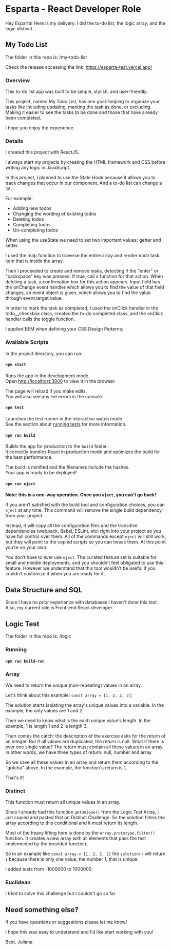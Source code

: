 # Esparta - React Developer Role

Hey Esparta! Here is my delivery. I did the to-do list, the logic array, and the logic distinct.

## My Todo List

The folder in this repo is: /my-todo-list

Check the release accessing the link: https://esparta-test.vercel.app/

### Overview

This to-do list app was built to be simple, stylish, and user-friendly.

This project, named My Todo List, has one goal: helping to organize your tasks like including updating, marking the task as done, or excluding. Making it easier to see the tasks to be done and those that have already been completed.

I hope you enjoy the experience.

### Details

I created this project with ReactJS.

I always start my projects by creating the HTML framework and CSS before writing any logic in JavaScript.

In this project, I planned to use the State Hook because it allows you to track changes that occur in our component. And a to-do list can change a lot.

For example:
* Adding new todos
* Changing the wording of existing todos
* Deleting todos
* Completing todos
* Un-completing todos

When using the useState we need to set two important values: getter and setter.

I used the map function to traverse the entire array and render each task item that is inside the array.

Then I proceeded to create and remove tasks, detecting if the "enter" or "backspace" key was pressed. If true, call a function for that action.
When deleting a task, a confirmation box for this action appears. 
Input field has the onChange event handler which allows you to find the value of that field changes, an event object is given, which allows you to find the value through event.target.value.

In order to mark the task as completed, I used the onClick handler in the todo__checkbox class, created the to-do completed class, and the onClick handler calls the toggle function.

I applied BEM when defining your CSS Design Patterns;

### Available Scripts

In the project directory, you can run:

#### `npm start`

Runs the app in the development mode.\
Open [http://localhost:3000](http://localhost:3000) to view it in the browser.

The page will reload if you make edits.\
You will also see any lint errors in the console.

#### `npm test`

Launches the test runner in the interactive watch mode.\
See the section about [running tests](https://facebook.github.io/create-react-app/docs/running-tests) for more information.

#### `npm run build`

Builds the app for production to the `build` folder.\
It correctly bundles React in production mode and optimizes the build for the best performance.

The build is minified and the filenames include the hashes.\
Your app is ready to be deployed!

#### `npm run eject`

**Note: this is a one-way operation. Once you `eject`, you can’t go back!**

If you aren’t satisfied with the build tool and configuration choices, you can `eject` at any time. This command will remove the single build dependency from your project.

Instead, it will copy all the configuration files and the transitive dependencies (webpack, Babel, ESLint, etc) right into your project so you have full control over them. All of the commands except `eject` will still work, but they will point to the copied scripts so you can tweak them. At this point you’re on your own.

You don’t have to ever use `eject`. The curated feature set is suitable for small and middle deployments, and you shouldn’t feel obligated to use this feature. However we understand that this tool wouldn’t be useful if you couldn’t customize it when you are ready for it.

## Data Structure and SQL

Since I have no prior experience with databases I haven't done this test. Also, my current role is Front-end React developer.

## Logic Test

The folder in this repo is: /logic

### Running

#### `npm run build-run`

### Array

We need to return the unique (non-repeating) values in an array.

Let's think about this example: `const array = [1, 2, 2, 2]`;

The solution starts isolating the array's unique values into a variable. In the example, the only values are 1 and 2.

Then we need to know what is the each unique value's length. In the example, 1 is length 1 and 2 is length 3.

Then comes the catch: the description of the exercise asks for the return of an integer. But if all values are duplicated, the return is null. What if there is over one single value? The return must contain all these values in an array. In other words, we have three types of return: null, number and array.

So we save all these values in an array and return them according to the "gotcha" above. In the example, the function's return is `1`.

That's it!

### Distinct

This function must return all unique values in an array.

Since I already had this function `getUnique()` from the Logic Test Array, I just copied and pasted that on Distinct Challenge. So the solution filters the array according to this conditional and it must return its length.

Most of the heavy lifting here is done by the `Array.prototype.filter()` function. It creates a new array with all elements that pass the test implemented by the provided function.

So in an example like `const array = [1, 2, 2, 2]` the `solution()` will return `1` because there is only one value, the number 1, that is unique.

I added tests from -1000000 to 1000000.

### Euclidean

I tried to solve this challenge but I couldn't go so far.

## Need something else?

If you have questions or suggestions please let me know!

I hope this was easy to understand and I'd like start working with you!

Best,
Juliana

